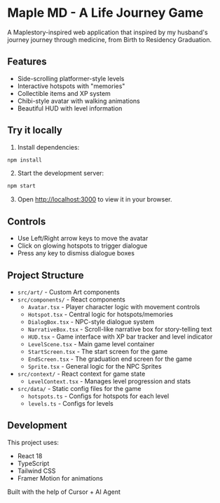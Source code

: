 # Maple MD - A Life Journey Game

A Maplestory-inspired web application that inspired by my husband's journey journey through medicine, from Birth to Residency Graduation.

## Features

- Side-scrolling platformer-style levels
- Interactive hotspots with "memories"
- Collectible items and XP system
- Chibi-style avatar with walking animations
- Beautiful HUD with level information

## Try it locally

1. Install dependencies:
```bash
npm install
```

2. Start the development server:
```bash
npm start
```

3. Open [http://localhost:3000](http://localhost:3000) to view it in your browser.

## Controls

- Use Left/Right arrow keys to move the avatar
- Click on glowing hotspots to trigger dialogue
- Press any key to dismiss dialogue boxes

## Project Structure

- `src/art/` - Custom Art components
- `src/components/` - React components
  - `Avatar.tsx` - Player character logic with movement controls
  - `Hotspot.tsx` - Central logic for hotspots/memories
  - `DialogBox.tsx` - NPC-style dialogue system
  - `NarrativeBox.tsx` - Scroll-like narrative box for story-telling text
  - `HUD.tsx` - Game interface with XP bar tracker and level indicator
  - `LevelScene.tsx` - Main game level container
  - `StartScreen.tsx` - The start screen for the game
  - `EndScreen.tsx` - The graduation end screen for the game
  - `Sprite.tsx` - General logic for the NPC Sprites
- `src/context/` - React context for game state
  - `LevelContext.tsx` - Manages level progression and stats
- `src/data/` - Static config files for the game
  - `hotspots.ts` - Configs for hotspots for each level
  - `levels.ts` - Configs for levels

## Development

This project uses:
- React 18
- TypeScript
- Tailwind CSS
- Framer Motion for animations

Built with the help of Cursor + AI Agent